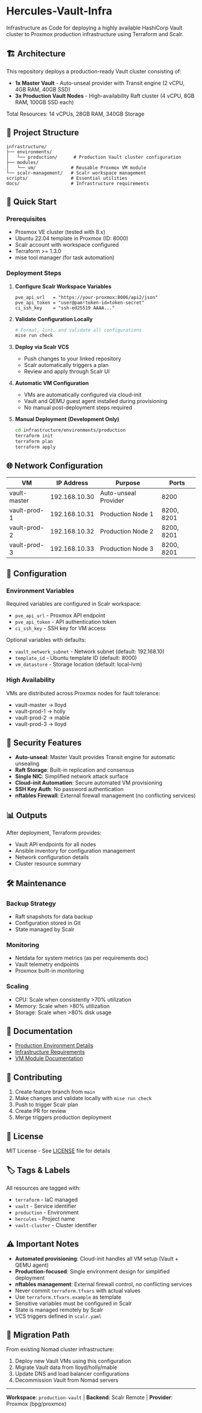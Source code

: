 # Hercules-Vault-Infra

Infrastructure as Code for deploying a highly available HashiCorp Vault cluster to Proxmox production infrastructure using Terraform and Scalr.

## 🏗️ Architecture

This repository deploys a production-ready Vault cluster consisting of:

- **1x Master Vault** - Auto-unseal provider with Transit engine (2 vCPU, 4GB RAM, 40GB SSD)
- **3x Production Vault Nodes** - High-availability Raft cluster (4 vCPU, 8GB RAM, 100GB SSD each)

Total Resources: 14 vCPUs, 28GB RAM, 340GB Storage

## 📁 Project Structure

```
infrastructure/
├── environments/
│   └── production/      # Production Vault cluster configuration
├── modules/
│   └── vm/             # Reusable Proxmox VM module
└── scalr-management/   # Scalr workspace management
scripts/                # Essential utilities
docs/                   # Infrastructure requirements
```

## 🚀 Quick Start

### Prerequisites

- Proxmox VE cluster (tested with 8.x)
- Ubuntu 22.04 template in Proxmox (ID: 8000)
- Scalr account with workspace configured
- Terraform >= 1.3.0
- mise tool manager (for task automation)

### Deployment Steps

1. **Configure Scalr Workspace Variables**
   ```hcl
   pve_api_url   = "https://your-proxmox:8006/api2/json"
   pve_api_token = "user@pam!token-id=token-secret"
   ci_ssh_key    = "ssh-ed25519 AAAA..."
   ```

2. **Validate Configuration Locally**
   ```bash
   # Format, lint, and validate all configurations
   mise run check
   ```

3. **Deploy via Scalr VCS**
   - Push changes to your linked repository
   - Scalr automatically triggers a plan
   - Review and apply through Scalr UI

4. **Automatic VM Configuration**
   - VMs are automatically configured via cloud-init
   - Vault and QEMU guest agent installed during provisioning
   - No manual post-deployment steps required

5. **Manual Deployment (Development Only)**
   ```bash
   cd infrastructure/environments/production
   terraform init
   terraform plan
   terraform apply
   ```

## 🌐 Network Configuration

| VM | IP Address | Purpose | Ports |
|---|---|---|---|
| vault-master | 192.168.10.30 | Auto-unseal Provider | 8200 |
| vault-prod-1 | 192.168.10.31 | Production Node 1 | 8200, 8201 |
| vault-prod-2 | 192.168.10.32 | Production Node 2 | 8200, 8201 |
| vault-prod-3 | 192.168.10.33 | Production Node 3 | 8200, 8201 |

## 🔧 Configuration

### Environment Variables

Required variables are configured in Scalr workspace:
- `pve_api_url` - Proxmox API endpoint
- `pve_api_token` - API authentication token
- `ci_ssh_key` - SSH key for VM access

Optional variables with defaults:
- `vault_network_subnet` - Network subnet (default: 192.168.10)
- `template_id` - Ubuntu template ID (default: 8000)
- `vm_datastore` - Storage location (default: local-lvm)

### High Availability

VMs are distributed across Proxmox nodes for fault tolerance:
- vault-master → lloyd
- vault-prod-1 → holly
- vault-prod-2 → mable
- vault-prod-3 → lloyd

## 🔐 Security Features

- **Auto-unseal**: Master Vault provides Transit engine for automatic unsealing
- **Raft Storage**: Built-in replication and consensus
- **Single NIC**: Simplified network attack surface
- **Cloud-init Automation**: Secure automated VM provisioning
- **SSH Key Auth**: No password authentication
- **nftables Firewall**: External firewall management (no conflicting services)

## 📊 Outputs

After deployment, Terraform provides:

- Vault API endpoints for all nodes
- Ansible inventory for configuration management
- Network configuration details
- Cluster resource summary

## 🛠️ Maintenance

### Backup Strategy
- Raft snapshots for data backup
- Configuration stored in Git
- State managed by Scalr

### Monitoring
- Netdata for system metrics (as per requirements doc)
- Vault telemetry endpoints
- Proxmox built-in monitoring

### Scaling
- CPU: Scale when consistently >70% utilization
- Memory: Scale when >80% utilization
- Storage: Scale when >80% disk usage

## 📝 Documentation

- [Production Environment Details](infrastructure/environments/production/README.md)
- [Infrastructure Requirements](docs/dedicated-infrastructure-requirements.md)
- [VM Module Documentation](infrastructure/modules/vm/README.md)

## 🤝 Contributing

1. Create feature branch from `main`
2. Make changes and validate locally with `mise run check`
3. Push to trigger Scalr plan
4. Create PR for review
5. Merge triggers production deployment

## 📜 License

MIT License - See [LICENSE](LICENSE) file for details

## 🏷️ Tags & Labels

All resources are tagged with:
- `terraform` - IaC managed
- `vault` - Service identifier
- `production` - Environment
- `hercules` - Project name
- `vault-cluster` - Cluster identifier

## ⚠️ Important Notes

- **Automated provisioning**: Cloud-init handles all VM setup (Vault + QEMU agent)
- **Production-focused**: Single environment design for simplified deployment
- **nftables management**: External firewall control, no conflicting services
- Never commit `terraform.tfvars` with actual values
- Use `terraform.tfvars.example` as template
- Sensitive variables must be configured in Scalr
- State is managed remotely by Scalr
- VCS triggers defined in `scalr.yaml`

## 🔄 Migration Path

From existing Nomad cluster infrastructure:
1. Deploy new Vault VMs using this configuration
2. Migrate Vault data from lloyd/holly/mable
3. Update DNS and load balancer configurations
4. Decommission Vault from Nomad servers

---

**Workspace**: `production-vault` | **Backend**: Scalr Remote | **Provider**: Proxmox (bpg/proxmox)